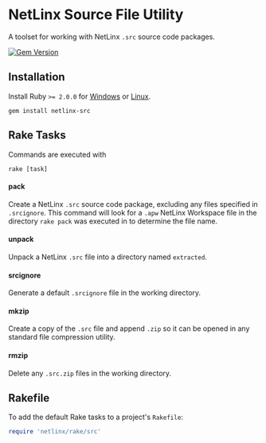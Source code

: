 # NetLinx Source File Utility

A toolset for working with NetLinx `.src` source code packages.

[![Gem Version](https://badge.fury.io/rb/netlinx-src.svg)](http://badge.fury.io/rb/netlinx-src)


## Installation

Install Ruby `>= 2.0.0` for [Windows](http://rubyinstaller.org/downloads/) or [Linux](https://github.com/sstephenson/rbenv#basic-github-checkout).

	gem install netlinx-src


## Rake Tasks

Commands are executed with

	rake [task]

#### pack

Create a NetLinx `.src` source code package, excluding any files specified in `.srcignore`.
This command will look for a `.apw` NetLinx Workspace file in the directory `rake pack` was executed in to determine the file name.

#### unpack

Unpack a NetLinx `.src` file into a directory named `extracted`.

#### srcignore

Generate a default `.srcignore` file in the working directory.

#### mkzip

Create a copy of the `.src` file and append `.zip` so it can be opened in any standard file compression utility.

#### rmzip

Delete any `.src.zip` files in the working directory.


## Rakefile

To add the default Rake tasks to a project's `Rakefile`:

```ruby
require 'netlinx/rake/src'
```
